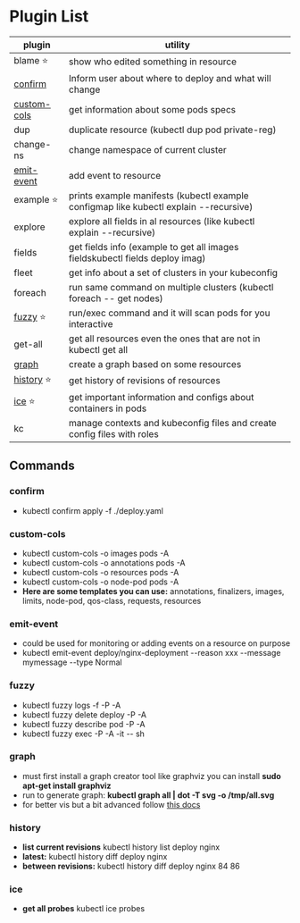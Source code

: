 # Plugin List
| plugin                      | utility                                                                               |
| --------------------------- | ------------------------------------------------------------------------------------- |
| blame    ⭐                  | show who edited something in resource                                                 |
| [confirm](#confirm)         | Inform user about where to deploy and what will change                                |
| [custom-cols](#custom-cols) | get information about some pods specs                                                 |
| dup                         | duplicate resource (kubectl dup pod private-reg)                                      |
| change-ns                   | change namespace of current cluster                                                   |
| [emit-event](#emit-event)   | add event to resource                                                                 |
| example   ⭐                 | prints example manifests (kubectl example configmap like kubectl explain --recursive) |
| explore                     | explore all fields in al resources (like kubectl explain --recursive)                 |
| fields                      | get fields info   (example to get all images fieldskubectl fields deploy imag)        |
| fleet                       | get info about a set of clusters in your kubeconfig                                   |
| foreach                     | run same command on multiple clusters (kubectl foreach -- get nodes)                  |
| [fuzzy](#fuzzy) ⭐           | run/exec command and it will scan pods for you interactive                            |
| get-all                     | get all resources even the ones that are not in kubectl get all                       |
| [graph](#graph)             | create a graph based on some resources                                                |
| [history](#history) ⭐       | get history of revisions of resources                                                 |
| [ice](#ice) ⭐               | get important information and configs about containers in pods                        |
| kc                          | manage contexts and kubeconfig files and create config files with roles               |

## Commands
### confirm
- kubectl confirm apply -f ./deploy.yaml
### custom-cols
- kubectl custom-cols -o images pods -A
- kubectl custom-cols -o annotations pods -A
- kubectl custom-cols -o resources pods -A
- kubectl custom-cols -o node-pod pods -A
- **Here are some templates you can use:** annotations, finalizers, images, limits, node-pod, qos-class, requests, resources
### emit-event
- could be used for monitoring or adding events on a resource on purpose
- kubectl  emit-event deploy/nginx-deployment --reason xxx --message mymessage --type Normal
### fuzzy
- kubectl fuzzy logs -f -P -A
- kubectl fuzzy delete deploy -P -A
- kubectl fuzzy describe pod -P -A
- kubectl fuzzy exec -P -A -it -- sh 
### graph
- must first install a graph creator tool like graphviz you can install **sudo apt-get install graphviz**
- run to generate graph: **kubectl graph all | dot -T svg -o /tmp/all.svg**
- for better vis but a bit advanced follow [this docs](https://github.com/steveteuber/kubectl-graph)
### history
- **list current revisions** kubectl history list deploy nginx
- **latest:** kubectl history diff deploy nginx
- **between revisions:** kubectl history diff deploy nginx 84 86
### ice
- **get all probes** kubectl ice probes